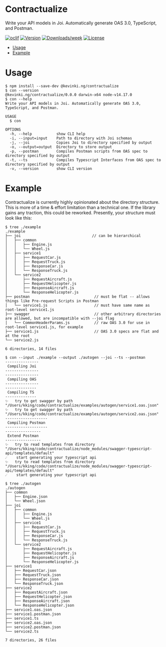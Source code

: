 Contractualize
==============

Write your API models in Joi. Automatically generate OAS 3.0, TypeScript, and Postman.

[![oclif](https://img.shields.io/badge/cli-oclif-brightgreen.svg)](https://oclif.io)
[![Version](https://img.shields.io/npm/v/@kevinki.ng/contractualize.svg)](https://npmjs.org/package/@kevinki.ng/contractualize)
[![Downloads/week](https://img.shields.io/npm/dw/@kevinki.ng/contractualize.svg)](https://npmjs.org/package/@kevinki.ng/contractualize)
[![License](https://img.shields.io/npm/l/@kevinki.ng/contractualize.svg)](https://github.com/kevin-king/@kevinki.ng/contractualize/blob/master/package.json)

* [Usage](#usage)
* [Example](#example)

# Usage
```sh-session
$ npm install --save-dev @kevinki.ng/contractualize
$ con --version
@kevinki.ng/contractualize/0.0.0 darwin-x64 node-v14.17.0
$ con --help
Write your API models in Joi. Automatically generate OAS 3.0, TypeScript, and Postman.

USAGE
  $ con

OPTIONS
  -h, --help           show CLI help
  -i, --input=input    Path to directory with Joi schemas
  -j, --joi            Copies Joi to directory specified by output
  -o, --output=output  Directory to store output
  -p, --postman        Compiles Postman scripts from OAS spec to directory specified by output
  -t, --ts             Compiles Typescript Interfaces from OAS spec to directory specified by output
  -v, --version        show CLI version
```

# Example

Contractualize is currently highly opinionated about the directory structure. This is more of a time & effort 
limitation than a technical one. If the library gains any traction, this could be reworked. Presently, your structure
must look like this:

```sh-session
$ tree ./example
./example
├── joi                                // can be hierarchical
│   ├── common
│   │   ├── Engine.js
│   │   └── Wheel.js
│   ├── service1
│   │   ├── RequestCar.js
│   │   ├── RequestTruck.js
│   │   ├── ResponseCar.js
│   │   └── ResponseTruck.js
│   └── service2
│       ├── RequestAircraft.js
│       ├── RequestHelicopter.js
│       ├── ResponseAircraft.js
│       └── ResponseHelicopter.js
├── postman                             // must be flat -- allows things like Pre-request Scripts in Postman
│   └── service1.js                     // must have same name as root-level service1.js
├── swagger                             // other arbitrary directories are allowed, but are incompatible with --joi flag
│   └── CommonHeaderParams.js           // raw OAS 3.0 for use in root-level service1.js, for example
├── service1.js                         // OAS 3.0 specs are flat and at the root
└── service2.js

6 directories, 14 files
```

```sh-session
$ con --input ./example --output ./autogen --joi --ts --postman
---------------
 Compiling Joi 
---------------
---------------
 Compiling OAS 
---------------
--------------
 Compiling TS 
--------------
✨   try to get swagger by path "/Users/kking/code/contractualize/examples/autogen/service1.oas.json"
✨   try to get swagger by path "/Users/kking/code/contractualize/examples/autogen/service2.oas.json"
-------------------
 Compiling Postman 
-------------------
----------------
 Extend Postman 
----------------
✨   try to read templates from directory "/Users/kking/code/contractualize/node_modules/swagger-typescript-api/templates/default"
☄️    start generating your typescript api
✨   try to read templates from directory "/Users/kking/code/contractualize/node_modules/swagger-typescript-api/templates/default"
☄️    start generating your typescript api
```

```sh-session
$ tree ./autogen
./autogen
├── common
│   ├── Engine.json
│   └── Wheel.json
├── joi
│   ├── common
│   │   ├── Engine.js
│   │   └── Wheel.js
│   ├── service1
│   │   ├── RequestCar.js
│   │   ├── RequestTruck.js
│   │   ├── ResponseCar.js
│   │   └── ResponseTruck.js
│   └── service2
│       ├── RequestAircraft.js
│       ├── RequestHelicopter.js
│       ├── ResponseAircraft.js
│       └── ResponseHelicopter.js
├── service1
│   ├── RequestCar.json
│   ├── RequestTruck.json
│   ├── ResponseCar.json
│   └── ResponseTruck.json
├── service2
│   ├── RequestAircraft.json
│   ├── RequestHelicopter.json
│   ├── ResponseAircraft.json
│   └── ResponseHelicopter.json
├── service1.oas.json
├── service1.postman.json
├── service1.ts
├── service2.oas.json
├── service2.postman.json
└── service2.ts

7 directories, 26 files
```
